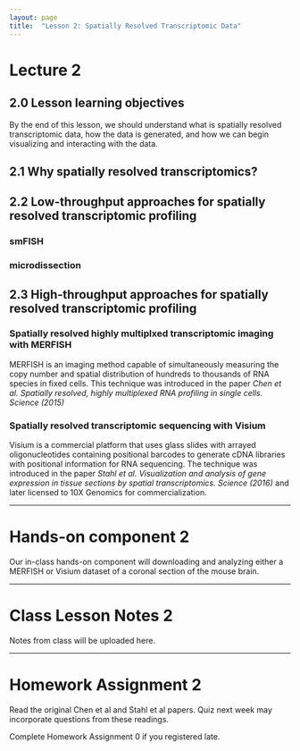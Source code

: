 ```yaml
---
layout: page
title:  "Lesson 2: Spatially Resolved Transcriptomic Data"
---
```


# Lecture 2

## 2.0 Lesson learning objectives

By the end of this lesson, we should understand what is spatially resolved transcriptomic data, how the data is generated, and how we can begin visualizing and interacting with the data.

## 2.1 Why spatially resolved transcriptomics?


## 2.2 Low-throughput approaches for spatially resolved transcriptomic profiling

### smFISH

### microdissection

## 2.3 High-throughput approaches for spatially resolved transcriptomic profiling

### Spatially resolved highly multiplxed transcriptomic imaging with MERFISH

MERFISH is an imaging method capable of simultaneously measuring the copy number and spatial distribution of hundreds to thousands of RNA species in fixed cells. This technique was introduced in the paper *Chen et al. Spatially resolved, highly multiplexed RNA profiling in single cells. Science (2015)*

### Spatially resolved transcriptomic sequencing with Visium

Visium is a commercial platform that uses glass slides with arrayed oligonucleotides containing positional barcodes to generate cDNA libraries with positional information for RNA sequencing. The technique was introduced in the paper *Stahl et al. Visualization and analysis of gene expression in tissue sections by spatial transcriptomics. Science (2016)* and later licensed to 10X Genomics for commercialization.

---

# Hands-on component 2

Our in-class hands-on component will downloading and analyzing either a MERFISH or Visium dataset of a coronal section of the mouse brain.

---

# Class Lesson Notes 2

Notes from class will be uploaded here.

---

# Homework Assignment 2

Read the original Chen et al and Stahl et al papers. Quiz next week may incorporate questions from these readings.

Complete Homework Assignment 0 if you registered late. 

